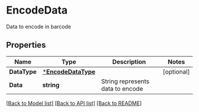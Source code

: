 # EncodeData

Data to encode in barcode

## Properties

Name | Type | Description | Notes
---- | ---- | ----------- | -----
**DataType** | [***EncodeDataType**](EncodeDataType.md) |  | [optional]
**Data** | **string** | String represents data to encode |

[[Back to Model list]](../README.md#documentation-for-models) [[Back to API list]](../README.md#documentation-for-api-endpoints) [[Back to README]](../README.md)
